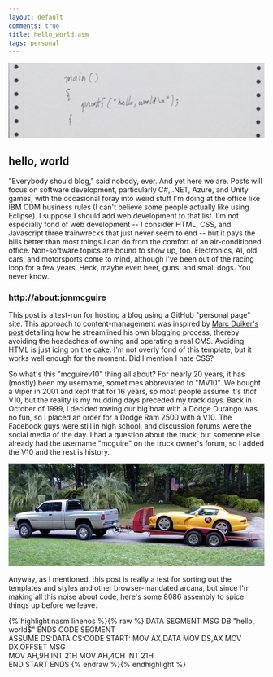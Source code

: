 ```yaml
---
layout: default
comments: true
title: hello_world.asm
tags: personal
---
```


![hello world](/assets/2017/12-22-helloworld.png)

## hello, world
"Everybody should blog," said nobody, ever. And yet here we are. Posts will focus on software development, particularly C#, .NET, Azure, and Unity games, with the occasional foray into weird stuff I'm doing at the office like IBM ODM business rules (I can't believe some people actually like using Eclipse). I suppose I should add web development to that list. I'm not especially fond of web development -- I consider HTML, CSS, and Javascript three trainwrecks that just never seem to end -- but it pays the bills better than most things I can do from the comfort of an air-conditioned office. Non-software topics are bound to show up, too. Electronics, AI, old cars, and motorsports come to mind, although I've been out of the racing loop for a few years. Heck, maybe even beer, guns, and small dogs. You never know.

<!--more-->

### http:<i></i>//about:jonmcguire

This post is a test-run for hosting a blog using a GitHub "personal page" site. This approach to content-management was inspired by [Marc Duiker's post](https://blog.marcduiker.nl/2015/10/06/moving-my-blog-i-love-github-and-markdown.html) detailing how he streamlined his own blogging process, thereby avoiding the headaches of owning and operating a real CMS. Avoiding HTML is just icing on the cake. I'm not overly fond of this template, but it works well enough for the moment. Did I mention I hate CSS?

So what's this "mcguirev10" thing all about? For nearly 20 years, it has (mostly) been my username, sometimes abbreviated to "MV10". We bought a Viper in 2001 and kept that for 16 years, so most people assume it's *that* V10, but the reality is my mudding days preceded my track days. Back in October of 1999, I decided towing our big boat with a Dodge Durango was no fun, so I placed an order for a Dodge Ram 2500 with a V10. The Facebook guys were still in high school, and discussion forums were the social media of the day. I had a question about the truck, but someone else already had the username "mcguire" on the truck owner's forum, so I added the V10 and the rest is history.

![going racing](/assets/2017/12-22-racing.jpg)

Anyway, as I mentioned, this post is really a test for sorting out the templates and styles and other browser-mandated arcana, but since I'm making all this noise about code, here's some 8086 assembly to spice things up before we leave.

{% highlight nasm linenos %}{% raw %}
DATA SEGMENT
     MSG DB "hello, world$"
ENDS
CODE SEGMENT  
    ASSUME DS:DATA CS:CODE
START:
      MOV AX,DATA
      MOV DS,AX
      MOV DX,OFFSET MSG       
      MOV AH,9H
      INT 21H
      MOV AH,4CH
      INT 21H      
END START
ENDS
{% endraw %}{% endhighlight %}
